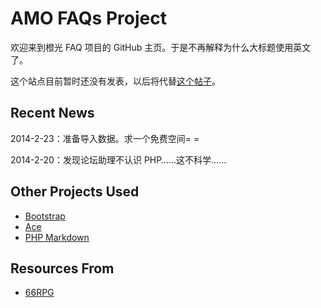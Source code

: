AMO FAQs Project
================

欢迎来到橙光 FAQ 项目的 GitHub 主页。于是不再解释为什么大标题使用英文了。

这个站点目前暂时还没有发表，以后将代替[这个帖子](http://bbs.66rpg.com/thread-324640-1-1.html)。

Recent News
-----------

2014-2-23：准备导入数据。求一个免费空间= =

2014-2-20：发现论坛助理不认识 PHP……这不科学……

Other Projects Used
-------------------

- [Bootstrap](http://www.bootcss.com)
- [Ace](http://ace.c9.io)
- [PHP Markdown](http://michelf.ca/projects/php-markdown)

Resources From
--------------

- [66RPG](http://www.66rpg.com)
